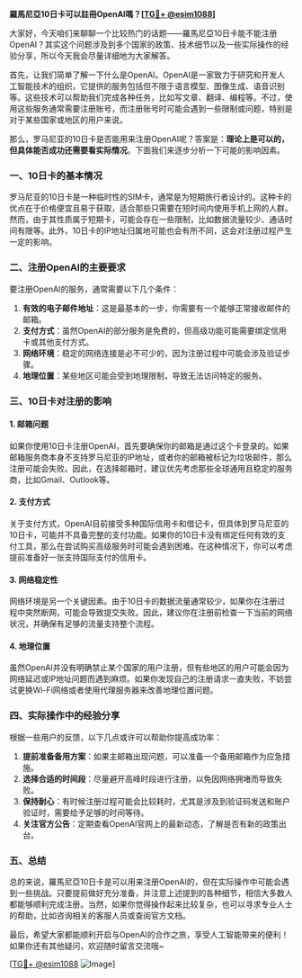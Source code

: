 **羅馬尼亞10日卡可以註冊OpenAI嗎？[[TG💪+ @esim1088](https://t.me/s/esim1088)]**

大家好，今天咱们来聊聊一个比较热门的话题——羅馬尼亞10日卡能不能注册OpenAI？其实这个问题涉及到多个国家的政策、技术细节以及一些实际操作的经验分享，所以今天我会尽量详细地为大家解答。

首先，让我们简单了解一下什么是OpenAI。OpenAI是一家致力于研究和开发人工智能技术的组织，它提供的服务包括但不限于语言模型、图像生成、语音识别等。这些技术可以帮助我们完成各种任务，比如写文章、翻译、编程等。不过，使用这些服务通常需要注册账号，而注册账号时可能会遇到一些限制或问题，特别是对于某些国家或地区的用户来说。

那么，罗马尼亚的10日卡是否能用来注册OpenAI呢？答案是：**理论上是可以的，但具体能否成功还需要看实际情况**。下面我们来逐步分析一下可能的影响因素。

### **一、10日卡的基本情况**

罗马尼亚的10日卡是一种临时性的SIM卡，通常是为短期旅行者设计的。这种卡的优点在于价格便宜且易于获取，适合那些只需要在短时间内使用手机上网的人群。然而，由于其性质属于短期卡，可能会存在一些限制，比如数据流量较少、通话时间有限等。此外，10日卡的IP地址归属地可能也会有所不同，这会对注册过程产生一定的影响。

### **二、注册OpenAI的主要要求**

要注册OpenAI的服务，通常需要以下几个条件：

1. **有效的电子邮件地址**：这是最基本的一步，你需要有一个能够正常接收邮件的邮箱。
2. **支付方式**：虽然OpenAI的部分服务是免费的，但高级功能可能需要绑定信用卡或其他支付方式。
3. **网络环境**：稳定的网络连接是必不可少的，因为注册过程中可能会涉及验证步骤。
4. **地理位置**：某些地区可能会受到地理限制，导致无法访问特定的服务。

### **三、10日卡对注册的影响**

#### **1. 邮箱问题**
如果你使用10日卡注册OpenAI，首先要确保你的邮箱是通过这个卡登录的。如果邮箱服务商本身不支持罗马尼亚的IP地址，或者你的邮箱被标记为垃圾邮件，那么注册可能会失败。因此，在选择邮箱时，建议优先考虑那些全球通用且稳定的服务商，比如Gmail、Outlook等。

#### **2. 支付方式**
关于支付方式，OpenAI目前接受多种国际信用卡和借记卡，但具体到罗马尼亚的10日卡，可能并不具备完整的支付功能。如果你的10日卡没有绑定任何有效的支付工具，那么在尝试购买高级服务时可能会遇到困难。在这种情况下，你可以考虑提前准备好一张支持国际支付的信用卡。

#### **3. 网络稳定性**
网络环境是另一个关键因素。由于10日卡的数据流量通常较少，如果你在注册过程中突然断网，可能会导致提交失败。因此，建议你在注册前检查一下当前的网络状况，并确保有足够的流量支持整个流程。

#### **4. 地理位置**
虽然OpenAI并没有明确禁止某个国家的用户注册，但有些地区的用户可能会因为网络延迟或IP地址问题而遇到麻烦。如果你发现自己的注册请求一直失败，不妨尝试更换Wi-Fi网络或者使用代理服务器来改善地理位置问题。

### **四、实际操作中的经验分享**

根据一些用户的反馈，以下几点或许可以帮助你提高成功率：

1. **提前准备备用方案**：如果主邮箱出现问题，可以准备一个备用邮箱作为应急措施。
2. **选择合适的时间段**：尽量避开高峰时段进行注册，以免因网络拥堵而导致失败。
3. **保持耐心**：有时候注册过程可能会比较耗时，尤其是涉及到验证码发送和账户验证时，需要给予足够的时间等待。
4. **关注官方公告**：定期查看OpenAI官网上的最新动态，了解是否有新的政策出台。

### **五、总结**

总的来说，羅馬尼亞10日卡是可以用来注册OpenAI的，但在实际操作中可能会遇到一些挑战。只要提前做好充分准备，并注意上述提到的各种细节，相信大多数人都能够顺利完成注册。当然，如果你觉得操作起来比较复杂，也可以寻求专业人士的帮助，比如咨询相关的客服人员或查阅官方文档。

最后，希望大家都能顺利开启与OpenAI的合作之旅，享受人工智能带来的便利！如果你还有其他疑问，欢迎随时留言交流哦~

[[TG💪+ @esim1088](https://t.me/s/esim1088) ![Image](https://i.postimg.cc/4NQfJmqS/Snipaste-2025-05-13-00-14-12.png)]